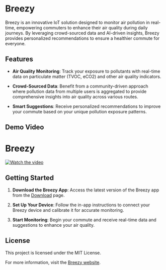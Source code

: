# Breezy

Breezy is an innovative IoT solution designed to monitor air pollution in real-time, empowering commuters to enhance their air quality during daily journeys. By leveraging crowd-sourced data and AI-driven insights, Breezy provides personalized recommendations to ensure a healthier commute for everyone.

## Features

- **Air Quality Monitoring**: Track your exposure to pollutants with real-time data on particulate matter (TVOC, eCO2) and other air quality indicators.

- **Crowd-Sourced Data**: Benefit from a community-driven approach where pollution data from multiple users is aggregated to provide comprehensive insights into air quality across various routes.

- **Smart Suggestions**: Receive personalized recommendations to improve your commute based on your unique pollution exposure patterns.

## Demo Video

# Breezy

[![Watch the video](https://img.youtube.com/vi/qK_NxzhT2pY/maxresdefault.jpg)](https://www.youtube.com/watch?v=qK_NxzhT2pY)


## Getting Started

1. **Download the Breezy App**: Access the latest version of the Breezy app from the [Download](https://breezy.mercurycomponents.co.uk/) page.

2. **Set Up Your Device**: Follow the in-app instructions to connect your Breezy device and calibrate it for accurate monitoring.

3. **Start Monitoring**: Begin your commute and receive real-time data and suggestions to enhance your air quality.

## License

This project is licensed under the MIT License.

For more information, visit the [Breezy website](https://breezy.mercurycomponents.co.uk/). 

